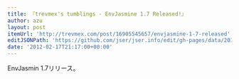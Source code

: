 ```yaml
---
title: 『trevmex's tumblings - EnvJasmine 1.7 Released!』
author: azu
layout: post
itemUrl: 'http://trevmex.com/post/16905545657/envjasmine-1-7-released'
editJSONPath: 'https://github.com/jser/jser.info/edit/gh-pages/data/2012/02/index.json'
date: '2012-02-17T21:17:00+00:00'
---
```

EnvJasmin 1.7リリース。
